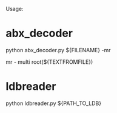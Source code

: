 
Usage:

# abx_decoder
python abx_decoder.py ${FILENAME} -mr

mr - multi root(<root>${TEXTFROMFILE}</root>)

# ldbreader
python ldbreader.py ${PATH_TO_LDB}

